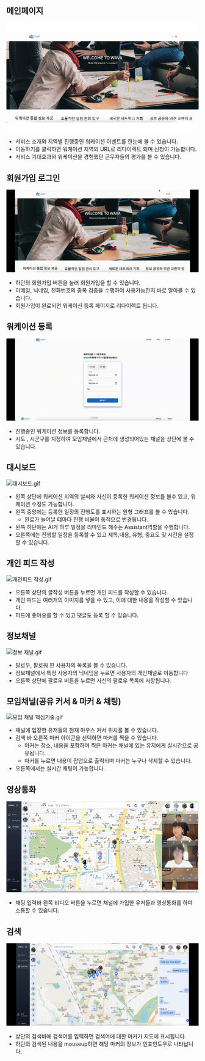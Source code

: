 ## 메인페이지
    
![제목 없음 (1).gif](./gifs/main.gif)

- 서비스 소개와 지역별 진행중인 워케이션 이벤트를 한눈에 볼 수 있습니다.
- 이동하기를 클릭하면 워케이션 지역의 URL로 리다이렉트 되며 신청이 가능합니다.
- 서비스 기대효과와 워케이션을 경험했던 근무자들의 평가를 볼 수 있습니다.

## 회원가입 로그인
  
![로그인.gif](./gifs/user.gif)

- 하단의 회원가입 버튼을 눌러 회원가입을 할 수 있습니다.
- 이메일, 닉네임, 전화번호의 중복 검증을 수행하여 사용가능한지 바로 알아볼 수 있습니다.
- 회원가입이 완료되면 워케이션 등록 페이지로 리다이렉트 됩니다.

## 워케이션 등록

![워케이션 등록.gif](./gifs/worcation_regist.gif)

- 진행중인 워케이션 정보를 등록합니다.
- 시도 , 시군구를 지정하여 모임채널에서 근처에 생성되어있는 채널을 상단에 볼 수 있습니다.

## 대시보드

![대시보드.gif](./gifs/dashboard.gif)

- 왼쪽 상단에 워케이션 지역의 날씨와 자신이 등록한 워케이션 정보를 볼수 있고, 워케이션 수정도 가능합니다.
- 왼쪽 중앙에는 등록한 일정의 진행도를 표시하는 원형 그래프를 볼 수 있습니다.
    - 완료가 늘어날 떄마다 진행 비율이 동적으로 변경됩니다.
- 왼쪽 하단에는 AI가 하루 일정을 리마인드 해주는 Assistant역할을 수행합니다.
- 오른쪽에는 진행할 일정을 등록할 수 있고 제목,내용, 유형, 중요도 및 시간을 설정할 수 있습니다.

## 개인 피드 작성

![개인피드 작성.gif](./gifs/feed.gif)

- 오른쪽 상단의 글작성 버튼을 누르면 개인 피드를 작성할 수 있습니다.
- 개인 피드는 여러개의 이미지를 넣을 수 있고, 이에 대한 내용을 작성할 수 있습니다.
- 피드에 좋아요를 할 수 있고 댓글도 등록 할 수 있습니다.

## 정보채널
    
![정보 채널.gif](./gifs/information.gif)

- 팔로우, 팔로워 한 사용자의 목록을 볼 수 있습니다.
- 정보채널에서 특정 사용자의 닉네임을 누르면 사용자의 개인채널로 이동합니다
- 오른쪽 상단에 팔로우 버튼을 누르면 자신의 팔로우 목록에 저장됩니다.

## 모임채널(공유 커서 & 마커 & 채팅)

![모임 채널 핵심기술.gif](./gifs/group.gif)

- 채널에 입장한 유저들의 현재 마우스 커서 위치를 볼 수 있습니다.
- 검색 바 오른쪽 마커 아이콘을 선택하면 마커를 찍을 수 있습니다.
    - 마커는 장소, 내용을 포함하며 찍은 마커는 채널에 있는 유저에게 실시간으로 공유됩니다.
    - 마커를 누르면 내용이 팝업으로 출력되며 마커는 누구나 삭제할 수 있습니다.
- 오른쪽에서는 실시간 채팅이 가능합니다.
    
## 영상통화
    
![영상 통화.gif](./gifs/rtc.gif)

- 채팅 입력바 왼쪽 비디오 버튼을 누르면 채널에 가입한 유저들과 영상통화를 하며 소통할 수 있습니다.
    
## 검색
    
![모임채널검색.gif](./gifs/search.gif)

- 상단의 검색바에 검색어를 입력하면 검색어에 대한 마커가 지도에 표시됩니다.
- 하단의 검색된 내용을 mouseup하면 해당 마커의 정보가 인포인도우로 나타납니다.
